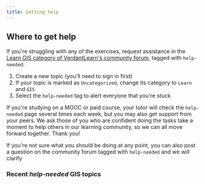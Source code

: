 ```yaml
---
title: Getting help
---
```


## Where to get help
If you're struggling with any of the exercises, request assistance in the [Learn GIS category of VerdantLearn's community forum](https://community.verdantlearn.org/tags/c/learn/gis/12/help-needed), tagged with `help-needed`:
1. Create a new topic (you'll need to sign in first)
2. If your topic is marked as `Uncategorized`, change its category to `Learn` and `GIS`
3. Select the `help-needed` tag to alert everyone that you're stuck

If you're studying on a MOOC or paid course, your tutor will check the `help-needed` page several times each week, but you may also get support from your peers.  We ask those of you who are confident doing the tasks take a moment to help others in our learning community, so we can all move forward together.  Thank you!

If you're not sure what you should be doing at any point, you can also post a question on the community forum tagged with `help-needed` and we will clarify

### Recent *help-needed* GIS topics


<!-- <script src="http://URL/javascripts/embed-topics.js"></script>` -->

<div id='discourse-topic-list'>
    <d-topics-list discourse-url="https://community.verdantlearn.org" category="12" tags="help-needed"></d-topics-list>
</div>

<!-- <d-topics-list discourse-url="URL" category="1234" per-page="5"></d-topics-list>
<d-topics-list discourse-url="URL" tags="cool"></d-topics-list> -->


<!-- <div id='discourse-comments'></div>

<script type="text/javascript"> 
    window.DiscourseEmbed = { discourseUrl: 'https://community.verdantlearn.org/', topicId: 25 }; 
    
    (function() { 
        var d = document.createElement('script'); d.type = 'text/javascript'; 
        d.async = true; d.src = window.DiscourseEmbed.discourseUrl + 'javascripts/embed.js'; 
        (document.getElementsByTagName('head')[0] || document.getElementsByTagName('body')[0]).appendChild(d); 
    })(); 
</script>  -->


<script src="https://community.verdantlearn.org/javascripts/embed-topics.js"></script>
